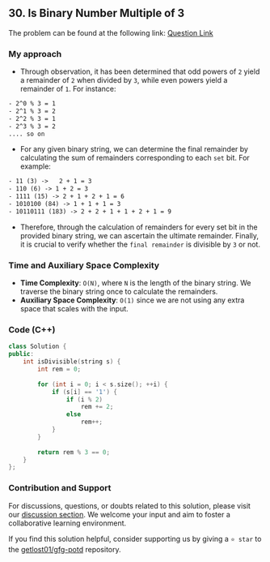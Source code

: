 ## 30. Is Binary Number Multiple of 3

The problem can be found at the following link: [Question Link](https://practice.geeksforgeeks.org/problems/is-binary-number-multiple-of-30654/1)

### My approach
- Through observation, it has been determined that odd powers of `2` yield a remainder of `2` when divided by `3`, while even powers yield a remainder of `1`. For instance:

```txt
- 2^0 % 3 = 1
- 2^1 % 3 = 2
- 2^2 % 3 = 1
- 2^3 % 3 = 2
.... so on
```

- For any given binary string, we can determine the final remainder by calculating the sum of remainders corresponding to each `set` bit. For example:

```txt
- 11 (3) ->   2 + 1 = 3
- 110 (6) -> 1 + 2 = 3
- 1111 (15) -> 2 + 1 + 2 + 1 = 6
- 1010100 (84) -> 1 + 1 + 1 = 3
- 10110111 (183) -> 2 + 2 + 1 + 1 + 2 + 1 = 9
```

- Therefore, through the calculation of remainders for every set bit in the provided binary string, we can ascertain the ultimate remainder. Finally, it is crucial to verify whether the `final remainder` is divisible by `3` or not.

### Time and Auxiliary Space Complexity

- **Time Complexity**:  `O(N)`, where `N` is the length of the binary string. We traverse the binary string once to calculate the remainders.
- **Auxiliary Space Complexity**: `O(1)` since we are not using any extra space that scales with the input.

### Code (C++)

```cpp
class Solution {
public:
    int isDivisible(string s) {
        int rem = 0;
        
        for (int i = 0; i < s.size(); ++i) {
            if (s[i] == '1') {
                if (i % 2)
                    rem += 2;
                else
                    rem++;
            }
        }
        
        return rem % 3 == 0;
    }
};
```

### Contribution and Support

For discussions, questions, or doubts related to this solution, please visit our [discussion section](https://github.com/getlost01/gfg-potd/discussions). We welcome your input and aim to foster a collaborative learning environment.

If you find this solution helpful, consider supporting us by giving a `⭐ star` to the [getlost01/gfg-potd](https://github.com/getlost01/gfg-potd) repository.